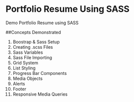 # Portfolio Resume Using SASS
Demo Portfolio Resume using SASS

##Concepts Demonstrated
1. Boostrap & Sass Setup
2. Creating .scss Files
3. Sass Variables
4. Sass File Importing 
5. Grid System
6. List Styling
7. Progress Bar Components
8. Media Objects
9. Alerts
10. Footer
11. Responsive Media Queries
